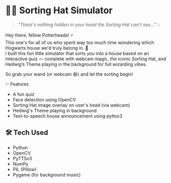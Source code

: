 # 🧙‍♂️ Sorting Hat Simulator

> *"There's nothing hidden in your head the Sorting Hat can't see..."* 🎶

Hey there, fellow Potterheads! ⚡  
This one's for all of us who spent way too much time wondering which Hogwarts house we'd truly belong in. 🏰  
I built this fun little simulator that sorts *you* into a house based on an interactive quiz — complete with webcam magic, the iconic Sorting Hat, and Hedwig’s Theme playing in the background for full wizarding vibes.

So grab your wand (or webcam 😄) and let the sorting begin!

 ✨ Features
- A fun quiz 
- Face detection using OpenCV
- Sorting Hat image overlay on user's head (via webcam)
- Hedwig's Theme playing in background
- Text-to-speech house announcement using pyttsx3

## 🛠️ Tech Used
- Python
- OpenCV
- PyTTSx3
- NumPy
- PIL (Pillow)
- Pygame (for background music)

